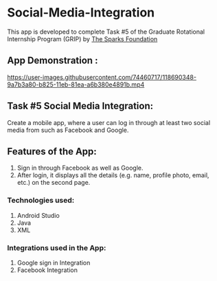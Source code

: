 # Social-Media-Integration

This app is developed to complete Task #5 of the Graduate Rotational Internship Program (GRIP) by [The Sparks Foundation](https://www.linkedin.com/company/the-sparks-foundation/mycompany/) 

## App Demonstration : 


https://user-images.githubusercontent.com/74460717/118690348-9a7b3a80-b825-11eb-81ea-a6b380e4891b.mp4



## Task #5 Social Media Integration:

Create a mobile app, where a user can log in through at least two social media from such as Facebook and Google.

## Features of the App:
1. Sign in through Facebook as well as Google.
2. After login, it displays all the details (e.g. name, profile photo, email, etc.) on the second page.

### Technologies used:
1. Android Studio
2. Java
3. XML

### Integrations used in the App:
1. Google sign in Integration
2. Facebook Integration
